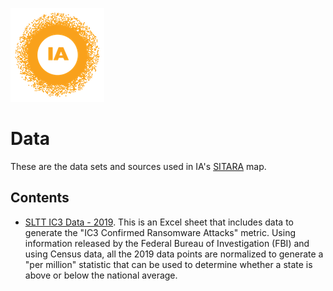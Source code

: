 ![image](https://github.com/internetassociation/SITARA/blob/main/Assets/IA_Mark.png)

# Data
These are the data sets and sources used in IA's [SITARA](https://internetassociation.org/sitara) map.

## Contents
* [SLTT IC3 Data - 2019](https://github.com/internetassociation/SITARA/blob/main/Data/IA_SLTT-IC3-Data_2019.xlsx). This is an Excel sheet that includes data to generate the "IC3 Confirmed Ransomware Attacks" metric. Using information released by the Federal Bureau of Investigation (FBI) and using Census data, all the 2019 data points are normalized to generate a "per million" statistic that can be used to determine whether a state is above or below the national average.
